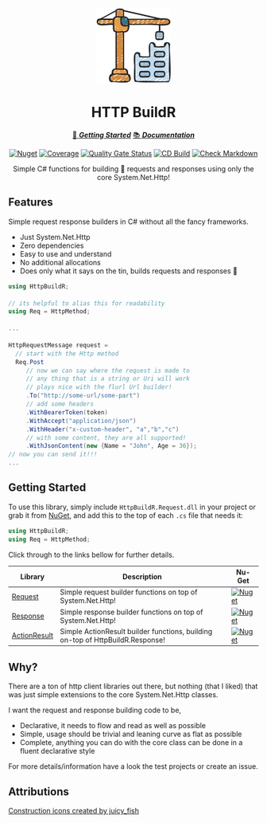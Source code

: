 ﻿<!-- markdownlint-disable MD033 MD041 -->
<div align="center">

<img src="construction-icon.png" alt="HTTP BuildR" width="150px"/>

# HTTP BuildR

[:running: **_Getting Started_**](https://bmazzarol.github.io/Http-BuildR/articles/getting-started.html)
[:books: **_Documentation_**](https://bmazzarol.github.io/Http-BuildR)

[![Nuget](https://img.shields.io/nuget/v/HttpBuildR.Request)](https://www.nuget.org/packages/HttpBuildR.Request/)
[![Coverage](https://sonarcloud.io/api/project_badges/measure?project=bmazzarol_Http-BuildR&metric=coverage)](https://sonarcloud.io/summary/new_code?id=bmazzarol_Http-BuildR)
[![Quality Gate Status](https://sonarcloud.io/api/project_badges/measure?project=bmazzarol_Http-BuildR&metric=alert_status)](https://sonarcloud.io/summary/new_code?id=bmazzarol_Http-BuildR)
[![CD Build](https://github.com/bmazzarol/Http-BuildR/actions/workflows/cd-build.yml/badge.svg)](https://github.com/bmazzarol/Http-BuildR/actions/workflows/cd-build.yml)
[![Check Markdown](https://github.com/bmazzarol/Http-BuildR/actions/workflows/check-markdown.yml/badge.svg)](https://github.com/bmazzarol/Http-BuildR/actions/workflows/check-markdown.yml)

Simple C# functions for building :hammer: requests and responses using only the
core System.Net.Http!

</div>

## Features

Simple request response builders in C# without all the fancy frameworks.

* Just System.Net.Http
* Zero dependencies
* Easy to use and understand
* No additional allocations
* Does only what it says on the tin, builds requests and responses :hammer:

```c#
using HttpBuildR;

// its helpful to alias this for readability
using Req = HttpMethod;

...

HttpRequestMessage request = 
  // start with the Http method
  Req.Post
     // now we can say where the request is made to
     // any thing that is a string or Uri will work
     // plays nice with the flurl Url builder!
     .To("http://some-url/some-part")
     // add some headers
     .WithBearerToken(token)
     .WithAccept("application/json")
     .WithHeader("x-custom-header", "a","b","c")
     // with some content, they are all supported!
     .WithJsonContent(new {Name = "John", Age = 36});
// now you can send it!!!
...
```

## Getting Started

To use this library, simply include `HttpBuildR.Request.dll` in your project or
grab
it from [NuGet](https://www.nuget.org/packages/HttpBuildR.Request/), and add
this to the top of each `.cs` file that needs it:

```C#
using HttpBuildR;
using Req = HttpMethod;
```

Click through to the links bellow for further details.
<!-- markdownlint-disable MD013 -->

| Library                                                              | Description                                                                    | Nu-Get                                                                                                                      |
|----------------------------------------------------------------------|--------------------------------------------------------------------------------|-----------------------------------------------------------------------------------------------------------------------------|
| [Request](./src/Request/HttpBuildR.Request/README.md)                | Simple request builder functions on top of System.Net.Http!                    | [![Nuget](https://img.shields.io/nuget/v/HttpBuildR.Request)](https://www.nuget.org/packages/HttpBuildR.Request/)           |
| [Response](./src/Response/HttpBuildR.Response/README.md)             | Simple response builder functions on top of System.Net.Http!                   | [![Nuget](https://img.shields.io/nuget/v/HttpBuildR.Response)](https://www.nuget.org/packages/HttpBuildR.Response/)         |
| [ActionResult](./src/ActionResult/HttpBuildR.ActionResult/README.md) | Simple ActionResult builder functions, building on-top of HttpBuildR.Response! | [![Nuget](https://img.shields.io/nuget/v/HttpBuildR.ActionResult)](https://www.nuget.org/packages/HttpBuildR.ActionResult/) |

<!-- markdownlint-enable MD013 -->

## Why?

There are a ton of http client libraries out there, but nothing (that I liked)
that was just simple extensions to the core System.Net.Http classes.

I want the request and response building code to be,

* Declarative, it needs to flow and read as well as possible
* Simple, usage should be trivial and leaning curve as flat as possible
* Complete, anything you can do with the core class can be done in a fluent
  declarative style

For more details/information have a look the test projects or create an issue.

## Attributions

[Construction icons created by juicy_fish](https://www.flaticon.com/free-icons/construction)
